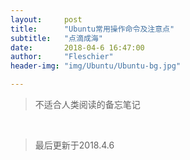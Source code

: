 ```yaml
---
layout:     post
title:      "Ubuntu常用操作命令及注意点"
subtitle:   "点滴成海"
date:       2018-04-6 16:47:00
author:     "Fleschier"
header-img: "img/Ubuntu/Ubuntu-bg.jpg"

---
```


>不适合人类阅读的备忘笔记


<br>

>最后更新于2018.4.6